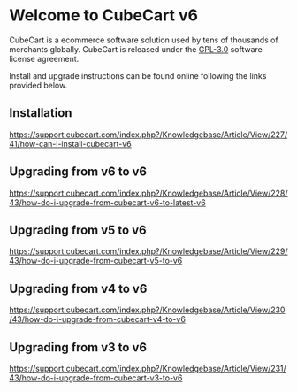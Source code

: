# Welcome to CubeCart v6

CubeCart is a ecommerce software solution used by tens of thousands of merchants globally. CubeCart is released under the [GPL-3.0](https://www.gnu.org/licenses/quick-guide-gplv3.html) software license agreement.

Install and upgrade instructions can be found online following the links provided below. 

## Installation
https://support.cubecart.com/index.php?/Knowledgebase/Article/View/227/41/how-can-i-install-cubecart-v6

## Upgrading from v6 to v6
https://support.cubecart.com/index.php?/Knowledgebase/Article/View/228/43/how-do-i-upgrade-from-cubecart-v6-to-latest-v6

## Upgrading from v5 to v6
https://support.cubecart.com/index.php?/Knowledgebase/Article/View/229/43/how-do-i-upgrade-from-cubecart-v5-to-v6

## Upgrading from v4 to v6
https://support.cubecart.com/index.php?/Knowledgebase/Article/View/230/43/how-do-i-upgrade-from-cubecart-v4-to-v6

## Upgrading from v3 to v6
https://support.cubecart.com/index.php?/Knowledgebase/Article/View/231/43/how-do-i-upgrade-from-cubecart-v3-to-v6
